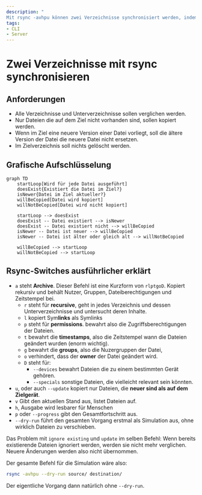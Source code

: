 ```yaml
---
description: "
Mit rsync -avhpu können zwei Verzeichnisse synchronisiert werden, indem nur neue oder aktualisierte Dateien kopiert werden, ohne dass ältere Dateien überschrieben oder Dateien im Zielverzeichnis gelöscht werden."
tags:
- CLI
- Server
---
```


# Zwei Verzeichnisse mit rsync synchronisieren


## Anforderungen

- Alle Verzeichnisse und Unterverzeichnisse sollen verglichen werden.
- Nur Dateien die auf dem Ziel nicht vorhanden sind, sollen kopiert werden.
- Wenn im Ziel eine neuere Version einer Datei vorliegt, soll die ältere Version der Datei die neuere Datei nicht ersetzen.
- Im Zielverzeichnis soll nichts gelöscht werden.

## Grafische Aufschlüsselung

```mermaid
graph TD
    startLoop[Wird für jede Datei ausgeführt]
    doesExist{Existiert die Datei im Ziel?}
    isNewer{Datei im Ziel aktueller?}
    willBeCopied[Datei wird kopiert]
    willNotBeCopied[Datei wird nicht kopiert]

    startLoop --> doesExist
    doesExist -- Datei existiert --> isNewer
    doesExist -- Datei existiert nicht --> willBeCopied
    isNewer -- Datei ist neuer --> willBeCopied
    isNewer -- Datei ist älter oder gleich alt --> willNotBeCopied

    willBeCopied --> startLoop
    willNotBeCopied --> startLoop
```

## Rsync-Switches ausführlicher erklärt

- `a` steht **Archive**. Dieser Befehl ist eine Kurzform von `rlptgoD`. Kopiert rekursiv und behält Nutzer, Gruppen, Dateiberechtigungen und Zeitstempel bei.
    - `r` steht für **recursive**, geht in jedes Verzeichnis und dessen Unterverzeichnisse und untersucht deren Inhalte.
    - `l` kopiert Sym**links** als Symlinks
    - `p` steht für **permissions**. bewahrt also die Zugriffsberechtigungen der Dateien.
    - `t` bewahrt die **timestamps**, also die Zeitstempel wann die Dateien geändert wurden (enorm wichtig).
    - `g` bewahrt die **groups**, also die Nuzergruppen der Datei,
    - `o` verhindert, dass der **owner** der Datei geändert wird.
    - `D` steht für:
        - `--devices` bewahrt Dateien die zu einem bestimmten Gerät gehören.
        - `--specials` sonstige Dateien, die vielleicht relevant sein könnten.
- `u`, oder auch `--update` kopiert nur Dateien, die **neuer sind als auf dem Zielgerät**.
- `v` Gibt den aktuellen Stand aus, listet Dateien auf.
- `h`, Ausgabe wird lesbarer für Menschen
- `p` oder `--progress` gibt den Gesamtfortschritt aus.
- `--dry-run` führt den gesamten Vorgang erstmal als Simulation aus, ohne wirklich Dateien zu verschieben.

Das Problem mit `ignore existing` und `update` im selben Befehl: Wenn bereits existierende Dateien ignoriert werden, werden sie nicht mehr verglichen. Neuere Änderungen werden also nicht übernommen.

Der gesamte Befehl für die Simulation wäre also:

```bash
rsync -avhpu --dry-run source/ destination/
```

Der eigentliche Vorgang dann natürlich ohne `--dry-run`.